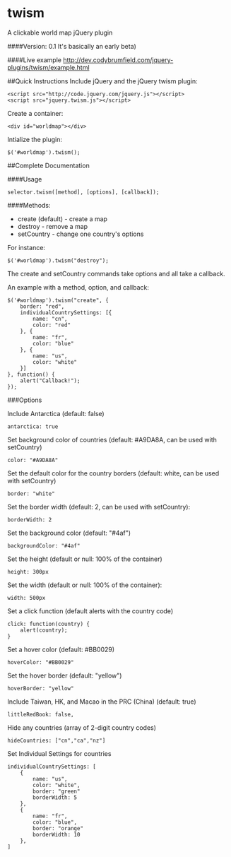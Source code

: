 twism 
=====
A clickable world map jQuery plugin

####Version: 0.1 
It's basically an early beta)

####Live example
http://dev.codybrumfield.com/jquery-plugins/twism/example.html

##Quick Instructions
Include jQuery and the jQuery twism plugin:

	<script src="http://code.jquery.com/jquery.js"></script>
	<script src="jquery.twism.js"></script>
Create a container:

	<div id="worldmap"></div>

Intialize the plugin:

	$('#worldmap').twism();
	

##Complete Documentation

####Usage

	selector.twism([method], [options], [callback]);
	

####Methods: 

* create (default) - create a map
* destroy - remove a map
* setCountry - change one country's options

For instance: 
	
	$('#worldmap').twism("destroy");

The create and setCountry commands take options and all take a callback. 

An example with a method, option, and callback:
 	
 	$('#worldmap').twism("create", {
    	border: "red",
        individualCountrySettings: [{
            name: "cn",
        	color: "red"
    	}, {
    		name: "fr",
    		color: "blue"
    	}, {
    		name: "us",
    		color: "white"
    	}]
    }, function() {
    	alert("Callback!");
    });

###Options

Include Antarctica (default: false)

	antarctica: true

Set background color of countries (default: #A9DA8A, can be used with setCountry) 
	
	color: "#A9DA8A"

Set the default color for the country borders (default: white, can be used with setCountry)
	
	border: "white"

Set the border width (default: 2, can be used with setCountry):

	borderWidth: 2
	
Set the background color (default: "#4af")

	backgroundColor: "#4af"

Set the height (default or null: 100% of the container)
	
	height: 300px

Set the width (default or null: 100% of the container): 
	
	width: 500px

Set a click function (default alerts with the country code)

	click: function(country) {
    	alert(country);
	}

Set a hover color (default: #BB0029)
	
	hoverColor: "#BB0029"
	
Set the hover border (default: "yellow") 
	
	hoverBorder: "yellow"

Include Taiwan, HK, and Macao in the PRC (China) (default: true)

	littleRedBook: false,

Hide any countries (array of 2-digit country codes)

	hideCountries: ["cn","ca","nz"]

Set Individual Settings for countries	


	individualCountrySettings: [
		{
			name: "us",
			color: "white",
			border: "green"
			borderWidth: 5
		},
		{
			name: "fr",
			color: "blue",
			border: "orange"
			borderWidth: 10
		},
	]
